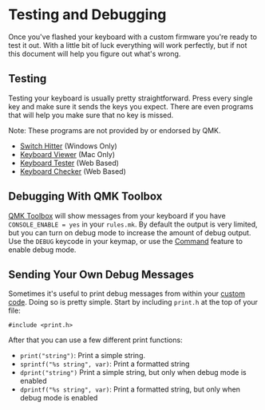 # Testing and Debugging

Once you've flashed your keyboard with a custom firmware you're ready to test it out. With a little bit of luck everything will work perfectly, but if not this document will help you figure out what's wrong.

## Testing

Testing your keyboard is usually pretty straightforward. Press every single key and make sure it sends the keys you expect. There are even programs that will help you make sure that no key is missed.

Note: These programs are not provided by or endorsed by QMK.

* [Switch Hitter](https://elitekeyboards.com/switchhitter.php) (Windows Only)
* [Keyboard Viewer](https://www.imore.com/how-use-keyboard-viewer-your-mac) (Mac Only)
* [Keyboard Tester](http://www.keyboardtester.com) (Web Based)
* [Keyboard Checker](http://keyboardchecker.com) (Web Based)

## Debugging With QMK Toolbox

[QMK Toolbox](https://github.com/qmk/qmk_toolbox) will show messages from your keyboard if you have `CONSOLE_ENABLE = yes` in your `rules.mk`. By default the output is very limited, but you can turn on debug mode to increase the amount of debug output. Use the `DEBUG` keycode in your keymap, or use the [Command](05_Features/Command.md) feature to enable debug mode.

<!-- FIXME: Describe the debugging messages here. -->

## Sending Your Own Debug Messages

Sometimes it's useful to print debug messages from within your [custom code](07_Reference/Custom_Code.md). Doing so is pretty simple. Start by including `print.h` at the top of your file:

    #include <print.h>

After that you can use a few different print functions:

* `print("string")`: Print a simple string.
* `sprintf("%s string", var)`: Print a formatted string
* `dprint("string")` Print a simple string, but only when debug mode is enabled
* `dprintf("%s string", var)`: Print a formatted string, but only when debug mode is enabled
